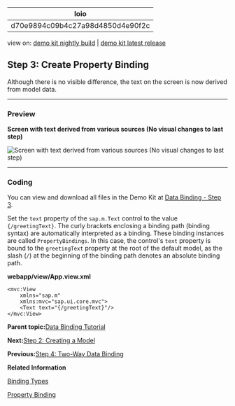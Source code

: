 <!-- loiod70e9894c09b4c27a98d4850d4e90f2c -->

| loio |
| -----|
| d70e9894c09b4c27a98d4850d4e90f2c |

<div id="loio">

view on: [demo kit nightly build](https://sdk.openui5.org/nightly/#/topic/d70e9894c09b4c27a98d4850d4e90f2c) | [demo kit latest release](https://sdk.openui5.org/topic/d70e9894c09b4c27a98d4850d4e90f2c)</div>

## Step 3: Create Property Binding

Although there is no visible difference, the text on the screen is now derived from model data.

***

### Preview

  
  
**Screen with text derived from various sources \(No visual changes to last step\)**

![](images/loio6d391d527601499fbeb3734246b2c067_HiRes.png "Screen with text derived from various sources (No visual changes to last
					step)")

***

### Coding

You can view and download all files in the Demo Kit at [Data Binding - Step 3](https://sdk.openui5.org/entity/sap.ui.core.tutorial.databinding/sample/sap.ui.core.tutorial.databinding.03).

Set the `text` property of the `sap.m.Text` control to the value `{/greetingText}`. The curly brackets enclosing a binding path \(binding syntax\) are automatically interpreted as a binding. These binding instances are called `PropertyBindings`. In this case, the control's `text` property is bound to the `greetingText` property at the root of the default model, as the slash \(`/`\) at the beginning of the binding path denotes an absolute binding path.

**webapp/view/App.view.xml**

```
<mvc:View
	xmlns="sap.m"
	xmlns:mvc="sap.ui.core.mvc">
	<Text text="{/greetingText}"/>
</mvc:View>
```

**Parent topic:**[Data Binding Tutorial](Data_Binding_Tutorial_e531093.md "In this tutorial, we will explain the concepts of data binding in OpenUI5.")

**Next:**[Step 2: Creating a Model](Step_2_Creating_a_Model_5278bfd.md "In this step, we create a model as container for the data on which your application operates.")

**Previous:**[Step 4: Two-Way Data Binding](Step_4_Two_Way_Data_Binding_c72b922.md "In the examples used so far, we have used a read-only field to display the value of a model property. We will now change the user interface so that the first and last name fields are displayed using sap.m.Input fields and an additional check box control is used to enable or disable both input fields. This arrangement illustrates a feature known as &quot;two-way data binding&quot;. Now that the view contains more controls, we will also move the view definition into an XML file.")

**Related Information**  


[Binding Types](Binding_Types_91f0d8a.md "Depending on the different use cases, you can use different binding types: Propety binding, context binding, and list binding.")

[Property Binding](Property_Binding_91f0652.md "With property binding, you can initialize properties of a control automatically and update them based on the data of the model.")

